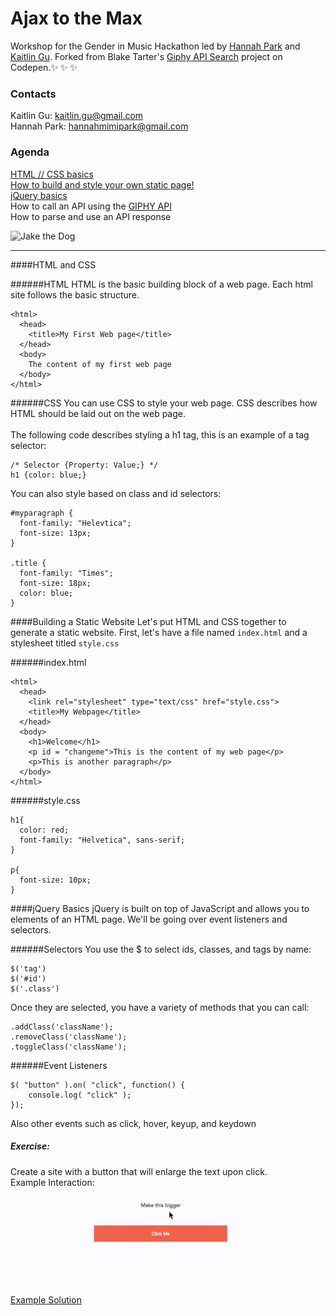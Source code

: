 # Ajax to the Max
Workshop for the Gender in Music Hackathon led by [Hannah Park](https://www.linkedin.com/in/hannah-park-b30ba888) and [Kaitlin Gu](http://kaitlingu.com/). Forked from Blake Tarter's [Giphy API Search](http://codepen.io/blaketarter/full/wBgWbV) project on Codepen.:sparkles: :sparkles: :sparkles:

### Contacts
Kaitlin Gu: kaitlin.gu@gmail.com<br />
Hannah Park: hannahmimipark@gmail.com<br />
### Agenda
[HTML // CSS basics](#html-and-css)<br />
[How to build and style your own static page!](#building-a-static-website) <br />
[jQuery basics](#jquery-basics)<br />
How to call an API using the [GIPHY API](https://api.giphy.com/)<br />
How to parse and use an API response <br />


![Jake the Dog](http://i.giphy.com/f31DK1KpGsyMU.gif)

<hr />
####HTML and CSS

######HTML
HTML is the basic building block of a web page. Each html site follows the basic structure.
```
<html>
  <head>
    <title>My First Web page</title>
  </head>
  <body>
    The content of my first web page
  </body>
</html>
```

######CSS
You can use CSS to style your web page. CSS describes how HTML should be laid out on the web page. <br /><br />
The following code describes styling a h1 tag, this is an example of a tag selector:
```
/* Selector {Property: Value;} */
h1 {color: blue;}
```
You can also style based on class and id selectors:
```
#myparagraph {
  font-family: "Helevtica";
  font-size: 13px;
}

.title {
  font-family: "Times";
  font-size: 18px;
  color: blue;
}
```

####Building a Static Website
Let's put HTML and CSS together to generate a static website.
First, let's have a file named ```index.html``` and a stylesheet titled ```style.css```

######index.html
```
<html>
  <head>
    <link rel="stylesheet" type="text/css" href="style.css">
    <title>My Webpage</title>
  </head>
  <body>
    <h1>Welcome</h1>
    <p id = "changeme">This is the content of my web page</p>
    <p>This is another paragraph</p>
  </body>
</html>
```

######style.css
```
h1{
  color: red;
  font-family: "Helvetica", sans-serif;
}

p{
  font-size: 10px;
}
```

####jQuery Basics
jQuery is built on top of JavaScript and allows you to elements of an HTML page.
We'll be going over event listeners and selectors.

######Selectors
You use the $ to select ids, classes, and tags by name:
```
$('tag')
$('#id')
$('.class')
```
Once they are selected, you have a variety of methods that you can call:
```
.addClass('className');
.removeClass('className');
.toggleClass('className');
```
######Event Listeners

```
$( "button" ).on( "click", function() {
    console.log( "click" );
});
```
Also other events such as click, hover, keyup, and keydown

#####  Exercise:
Create a site with a button that will enlarge the text upon click.<br />
Example Interaction:
![Example Interaction](img/example.gif)
[Example Solution](https://github.com/kaitlingu/ajax-to-the-max/tree/master/example-answer)
